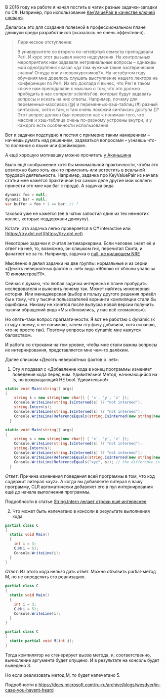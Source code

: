 В 2016 году на работе я начал постить в чатик разные задачки-загадки по C#.
Например, про использование [KeyValuePair в качестве ключей словаря](2022-02-03%20kvp%20в%20качестве%20ключа%20словаря.md).

Делалось это для создания полезной в профессиональном плане движухи среди разработчиков (оказалось не очень эффективно).


> Лирическое отступление:
>
>В университете со второго по четвёртый семестр преподавали Perl. И курс этот вызывал много недоумения. На контрольных мероприятиях нам задавали нетривиальные вопросы – однажды мой одногруппник сказал «да там нужные такие эзотерические знания! Откуда они у первокурсников?». На четвёртом году обучения мне довелось слушать выступление нашего лектора на конференции по Perl. Из его доклада я вынес, что Perl в таком ключе нам преподавали с мыслью о том, что это должно пробудить в нас computer scientist'ов, которые будут задавать вопросы и искать на них ответы. Например, почему для переменных-массивов (@) и переменных-хэш-таблиц (#) разный синтаксис, хотя и там, и там очень похожий синтаксис доступа []? Этот вопрос должен был привести нас к понимаю того, что массив и хэш-таблица очень по-разному устроены внутри, и у каждого есть особенности использования.


Вот и задачки подспудно я постил с примерно таким намерением – начнёшь думать над решением, задаваться вопросами – узнаешь что-то полезное о языке или фреймворке.

А ещё хорошую мотивашку можно прочитать [у Акиньшина](https://andreyakinshin.gitbook.io/problembookdotnet/ru/introduction)

Было ещё соображение хотя бы минимальной практичности, чтобы это возможно было хоть как-то применить или встретить в реальной трудовой деятельности. Например, задачка про KeyValuePair из начала статьи мне кажется практичной (на самом деле другие мои коллеги принести это мне как баг с прода). А задачка вида
```csharp
dynamic foo = null;
dynamic bar = null;
var buffer = foo + 1 == bar; // ?
```
таковой уже не кажется (её в чатик запостил один из тех немногих коллег, которые поддержали движуху).

Кстати, эта задачка легко проверяется в C# interactive или [https://try.dot.net](https://try.dot.net)

Некоторые задачки я считал антимаркерами. Если человек знает её и ответ на неё, то, возможно, он слишком гик, перечитал Скита, и фанатеет не за то. Например, задачка о [null, не кидающем NRE](0005.%20null%20that%20throws%20no%20NRE.md)

Мысленно я делил задачки на две группы: нормальные и из серии «Десять невероятных фактов о .net» вида «Яблоко от яблони упало за 10 километров!!1!».

Сейчас я думаю, что любая задачка интересна в плане пробудить исследователя и выяснить почему так. Может найтись инженерная история. Или менеджерская (выбор в пользу другого решения привёл бы к тому, что у тысячи пользователей ворнинги компиляции стали бы ошибками. Никому не хочется после выпуска новой версии получить тысячи обращений вида «Мы обновились, у нас всё сломалось»).

Но опять-таки вопрос прагматичности. Я вот не работаю с dynamic (к стыду своему, я не понимаю, зачем эту фичу добавили, хотя осознаю, что не просто так). Поэтому вопросы про dynamic мне кажутся баловством.

И работа со строками на том уровне, чтобы мне стали важны вопросы их интернирования, представляется мне чем-то далёким.

Далее списком «Десять невероятных фактов о .net»:

1. Эту я подавал с «Добавление кода в конец программы изменяет поведение кода перед ним. Удивительно! Метод, начинающийся на Is, но возвращающий НЕ bool. Удивительно!»

```csharp
static void Main(string[] args)
{
    string s = new string(new char[] { 'x', 'y', 'z' });
    Console.WriteLine(string.IsInterned(s) ?? "not interned");
    string.Intern(s);
    Console.WriteLine(string.IsInterned(s) ?? "not interned");
    Console.WriteLine(ReferenceEquals(string.IsInterned(new string(new char[] { 'x', 'y', 'z' })), s));
  }
```

```csharp
static void Main(string[] args)
{
    string s = new string(new char[] { 'x', 'y', 'z' });
    Console.WriteLine(string.IsInterned(s) ?? "not interned");
    string.Intern(s);
    Console.WriteLine(string.IsInterned(s) ?? "not interned");
    Console.WriteLine(ReferenceEquals(string.IsInterned(new string(new char[] { 'x', 'y', 'z' })), s));
    Console.WriteLine(ReferenceEquals("xyz", s)); // the difference is here!
  }
```
_Ответ_: Причина изменения поведения всей программы в том, что код содержит литерал «xyz». А когда вы добавляете литерал в вашу программу, CLR автоматически добавляет его в пул интернирования ещё до начала выполнения программы.

Подробности в статье [String.Intern делает строки ещё интереснее](https://habr.com/ru/post/224281/)

2. Что может быть напечатано в консоли в результате выполнения кода
```csharp
partial class C
{
  static void Main()
  {
    int i = 3;
    C.M(i = 5);
    Console.WriteLine(i);
  }
}
```
_Ответ_: Из этого кода нельзя дать ответ. Можно объявить partial-метод M, но не определять его реализацию.
```csharp
partial class C
{
  static void Main()
  {
    int i = 3;
    C.M(i = 5);
    Console.WriteLine(i);
  }
}

partial class C
{
  static partial void M(int i);
}
```
Тогда компилятор не сгенерирует вызов метода, и, соответственно, вычисление аргумента будет опущено. И в результате на консоль будет выведено 3.

Но если реализовать метод M, то будет напечатано 5.

Подробности в https://docs.microsoft.com/ru-ru/archive/blogs/wesdyer/in-case-you-havent-heard